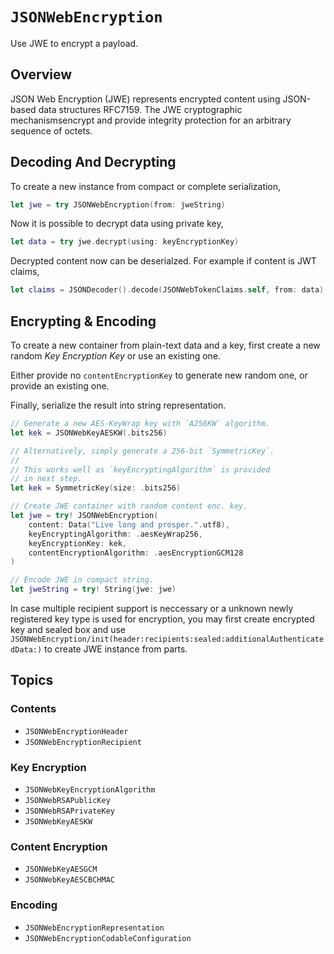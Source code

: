 # ``JSONWebEncryption``

Use JWE to encrypt a payload.

## Overview

JSON Web Encryption (JWE) represents encrypted content using JSON-based 
data structures RFC7159. The JWE cryptographic mechanismsencrypt 
and provide integrity protection for an arbitrary sequence of octets.

## Decoding And Decrypting

To create a new instance from compact or complete serialization,

``` swift
let jwe = try JSONWebEncryption(from: jweString)
```

Now it is possible to decrypt data using private key,

```swift
let data = try jwe.decrypt(using: keyEncryptionKey)
```

Decrypted content now can be deserialzed. For example if content is JWT claims,

```swift
let claims = JSONDecoder().decode(JSONWebTokenClaims.self, from: data)
```

## Encrypting & Encoding

To create a new container from plain-text data and a key, first
create a new random *Key Encryption Key* or use an existing one.

Either provide no `contentEncryptionKey` to generate new random one,
or provide an existing one.

Finally, serialize the result into string representation.

```swift
// Generate a new AES-KeyWrap key with `A256KW` algorithm.
let kek = JSONWebKeyAESKW(.bits256)

// Alternatively, simply generate a 256-bit `SymmetricKey`.
//
// This works well as `keyEncryptingAlgorithm` is provided
// in next step.
let kek = SymmetricKey(size: .bits256)

// Create JWE container with random content enc. key.
let jwe = try! JSONWebEncryption(
    content: Data("Live long and prosper.".utf8),
    keyEncryptingAlgorithm: .aesKeyWrap256,
    keyEncryptionKey: kek,
    contentEncryptionAlgorithm: .aesEncryptionGCM128
)

// Encode JWE in compact string.
let jweString = try! String(jwe: jwe)
```

In case multiple recipient support is neccessary or a unknown newly registered key type
is used for encryption, you may first create encrypted key and sealed box and use 
``JSONWebEncryption/init(header:recipients:sealed:additionalAuthenticatedData:)``
to create JWE instance from parts.

## Topics

### Contents

- ``JSONWebEncryptionHeader``
- ``JSONWebEncryptionRecipient``

### Key Encryption

- ``JSONWebKeyEncryptionAlgorithm``
- ``JSONWebRSAPublicKey``
- ``JSONWebRSAPrivateKey``
- ``JSONWebKeyAESKW``

### Content Encryption

- ``JSONWebKeyAESGCM``
- ``JSONWebKeyAESCBCHMAC``

### Encoding

- ``JSONWebEncryptionRepresentation``
- ``JSONWebEncryptionCodableConfiguration``
